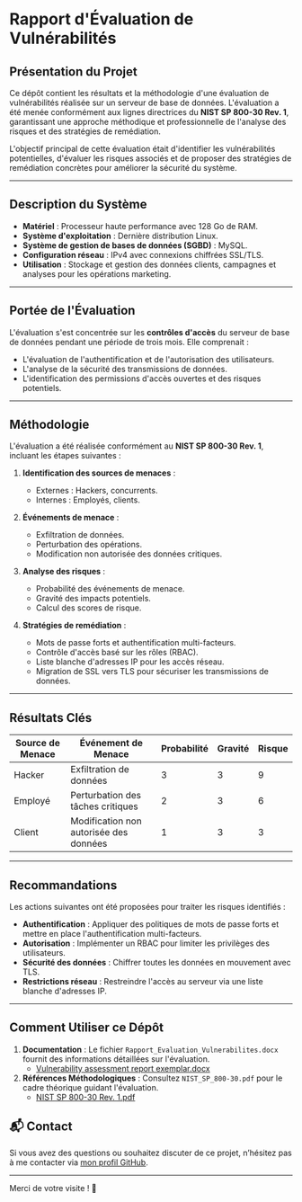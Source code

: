# Rapport d'Évaluation de Vulnérabilités

## Présentation du Projet
Ce dépôt contient les résultats et la méthodologie d'une évaluation de vulnérabilités réalisée sur un serveur de base de données. L'évaluation a été menée conformément aux lignes directrices du **NIST SP 800-30 Rev. 1**, garantissant une approche méthodique et professionnelle de l'analyse des risques et des stratégies de remédiation.

L'objectif principal de cette évaluation était d'identifier les vulnérabilités potentielles, d'évaluer les risques associés et de proposer des stratégies de remédiation concrètes pour améliorer la sécurité du système.

---

## Description du Système
- **Matériel** : Processeur haute performance avec 128 Go de RAM.
- **Système d'exploitation** : Dernière distribution Linux.
- **Système de gestion de bases de données (SGBD)** : MySQL.
- **Configuration réseau** : IPv4 avec connexions chiffrées SSL/TLS.
- **Utilisation** : Stockage et gestion des données clients, campagnes et analyses pour les opérations marketing.

---

## Portée de l'Évaluation
L'évaluation s'est concentrée sur les **contrôles d'accès** du serveur de base de données pendant une période de trois mois. Elle comprenait :
- L'évaluation de l'authentification et de l'autorisation des utilisateurs.
- L'analyse de la sécurité des transmissions de données.
- L'identification des permissions d'accès ouvertes et des risques potentiels.

---

## Méthodologie
L'évaluation a été réalisée conformément au **NIST SP 800-30 Rev. 1**, incluant les étapes suivantes :

1. **Identification des sources de menaces** :
   - Externes : Hackers, concurrents.
   - Internes : Employés, clients.

2. **Événements de menace** :
   - Exfiltration de données.
   - Perturbation des opérations.
   - Modification non autorisée des données critiques.

3. **Analyse des risques** :
   - Probabilité des événements de menace.
   - Gravité des impacts potentiels.
   - Calcul des scores de risque.

4. **Stratégies de remédiation** :
   - Mots de passe forts et authentification multi-facteurs.
   - Contrôle d'accès basé sur les rôles (RBAC).
   - Liste blanche d'adresses IP pour les accès réseau.
   - Migration de SSL vers TLS pour sécuriser les transmissions de données.

---

## Résultats Clés
| Source de Menace | Événement de Menace                    | Probabilité | Gravité | Risque |
|-------------------|---------------------------------------|-------------|---------|--------|
| Hacker            | Exfiltration de données               | 3           | 3       | 9      |
| Employé           | Perturbation des tâches critiques     | 2           | 3       | 6      |
| Client            | Modification non autorisée des données | 1           | 3       | 3      |

---

## Recommandations
Les actions suivantes ont été proposées pour traiter les risques identifiés :

- **Authentification** : Appliquer des politiques de mots de passe forts et mettre en place l'authentification multi-facteurs.
- **Autorisation** : Implémenter un RBAC pour limiter les privilèges des utilisateurs.
- **Sécurité des données** : Chiffrer toutes les données en mouvement avec TLS.
- **Restrictions réseau** : Restreindre l'accès au serveur via une liste blanche d'adresses IP.

---

## Comment Utiliser ce Dépôt
1. **Documentation** : Le fichier `Rapport_Evaluation_Vulnerabilites.docx` fournit des informations détaillées sur l'évaluation.
    - [Vulnerability assessment report exemplar.docx](https://github.com/user-attachments/files/18285872/Vulnerability.assessment.report.exemplar.docx)
2. **Références Méthodologiques** : Consultez `NIST_SP_800-30.pdf` pour le cadre théorique guidant l'évaluation.
   - [NIST SP 800-30 Rev. 1.pdf](https://github.com/user-attachments/files/18285874/NIST.SP.800-30.Rev.1.pdf)

## 📬 Contact

Si vous avez des questions ou souhaitez discuter de ce projet, n’hésitez pas à me contacter via [mon profil GitHub](https://github.com/glenn77).

---

Merci de votre visite ! 🙌
